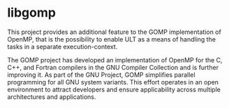 # libgomp #

This project provides an additional feature to the GOMP implementation of OpenMP,
that is the possibility to enable ULT as a means of handling the tasks in a separate
execution-context.

The GOMP project has developed an implementation of OpenMP for the C, C++, and Fortran
compilers in the GNU Compiler Collection and is further improving it. As part of the
GNU Project, GOMP simplifies parallel programming for all GNU system variants.
This effort operates in an open environment to attract developers and ensure
applicability across multiple architectures and applications.